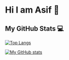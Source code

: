 # Hi I am Asif 👋


## My GitHub Stats 💻

[![Top Langs](https://github-readme-stats.vercel.app/api/top-langs/?username=shahanHasan&hide=java,html,css&theme=dracula)](https://github.com/anuraghazra/github-readme-stats)

[![My GitHub stats](https://github-readme-stats.vercel.app/api?username=shahanHasan&theme=dracula)](https://github.com/anuraghazra/github-readme-stats)



[website]: https://shahanhasan.github.io/
[LinkedIn]: https://www.linkedin.com/in/shahan-hasan-141337142/
[Stack-Overflow]: https://stackoverflow.com/users/12205044/shahan-hasan
[email]: mailto:shahan.hasan101294@gmail.com






<!--
**Mdasiftalukdar/Mdasiftalukdar** is a ✨ _special_ ✨ repository because its `README.md` (this file) appears on your GitHub profile.

Here are some ideas to get you started:

- 🔭 I’m currently working on ...
- 🌱 I’m currently learning ...
- 👯 I’m looking to collaborate on ...
- 🤔 I’m looking for help with ...
- 💬 Ask me about ...
- 📫 How to reach me: ...
- 😄 Pronouns: ...
- ⚡ Fun fact: ...
-->
